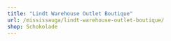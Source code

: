 ```yaml
---
title: "Lindt Warehouse Outlet Boutique"
url: /mississauga/lindt-warehouse-outlet-boutique/
shop: Schokolade
---
```

